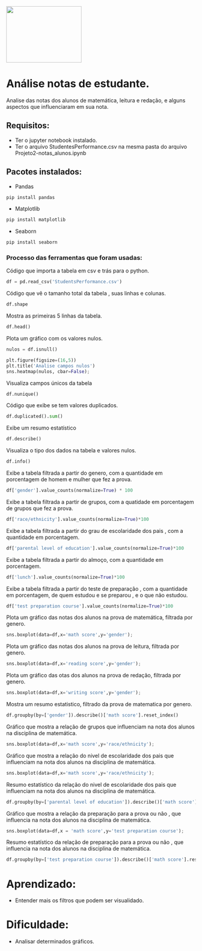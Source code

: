 
<img src = 'https://img1.gratispng.com/20180421/tje/kisspng-education-course-organization-student-university-5adb996b4bd295.3236197915243410993106.jpg' width = '200' height= '150' >

# Análise notas de estudante.
Analise das notas dos alunos de matemática, leitura e redação, e alguns aspectos que influenciaram em sua nota.

## Requisitos:
- Ter o jupyter notebook instalado.
- Ter o arquivo StudentesPerformance.csv na mesma pasta do arquivo
Projeto2-notas_alunos.ipynb


## Pacotes instalados:
- Pandas
``` bash
pip install pandas
```
- Matplotlib
``` bash
pip install matplotlib
```
- Seaborn
``` bash
pip install seaborn
```
### Processo das ferramentas que foram usadas:

Código que importa a tabela em csv e trás para o python.
```python
df = pd.read_csv('StudentsPerformance.csv')
```
Código que vê o tamanho total da tabela , suas linhas e colunas.

``` python
df.shape
```
Mostra as primeiras 5 linhas da tabela.
``` python
df.head()
```

Plota um gráfico com os valores nulos.
```python
nulos = df.isnull()

plt.figure(figsize=(16,5))
plt.title('Analise campos nulos')
sns.heatmap(nulos, cbar=False);
```
Visualiza campos únicos da tabela
``` python
df.nunique()
```
Código que exibe se tem valores duplicados.
```python
df.duplicated().sum()
```
Exibe um resumo estatístico
```python
df.describe()
```
Visualiza o tipo dos dados na tabela e valores nulos.
``` python
df.info()
```
Exibe a tabela filtrada a partir do genero, com a quantidade em porcentagem de homem e mulher que fez a prova.

``` python
df['gender'].value_counts(normalize=True) * 100
```
Exibe a tabela filtrada a partir de grupos, com a quatidade em porcentagem de grupos que fez a prova.
``` python
df['race/ethnicity'].value_counts(normalize=True)*100
```
Exibe a tabela filtrada a partir do grau de escolaridade dos pais , com a quantidade em porcentagem. 

```python
df['parental level of education'].value_counts(normalize=True)*100
```
Exibe a tabela filtrada a partir do almoço, com a quantidade em porcentagem.
```python
df['lunch'].value_counts(normalize=True)*100
```
Exibe a tabela filtrada a partir do teste de preparação , com a quantidade em porcentagem, de quem estudou e se preparou , e o que não estudou.

```python
df['test preparation course'].value_counts(normalize=True)*100
```
Plota um gráfico  das notas dos alunos na prova de matemática, filtrada por genero.
```python
sns.boxplot(data=df,x='math score',y='gender');
```

Plota um gráfico das notas dos alunos na prova de leitura, filtrada por genero.
```python
sns.boxplot(data=df,x='reading score',y='gender');
```
Plota um gráfico das otas dos alunos na prova de redação, filtrada por genero.
```python
sns.boxplot(data=df,x='writing score',y='gender');
```
Mostra um resumo estatistico, filtrado da prova de matematica por genero.

```python
df.groupby(by=['gender']).describe()['math score'].reset_index()
```
 Gráfico que mostra a relação de grupos que influenciam na nota dos alunos na disciplina de matemática.

 ```python
 sns.boxplot(data=df,x='math score',y='race/ethnicity');
 ```
Gráfico que mostra a relação do nivel de escolaridade dos pais que influenciam na nota dos alunos na disciplina de matemática.
```python
sns.boxplot(data=df,x='math score',y='race/ethnicity');
```
Resumo estatístico da relação do nivel de escolaridade dos pais que influenciam na nota dos alunos na disciplina de matemática.
```python
df.groupby(by=['parental level of education']).describe()['math score'].reset_index()
```
Gráfico que mostra a relação da preparação para a prova ou não , que influencia na nota dos alunos na disciplina de matemática.
```python
sns.boxplot(data=df,x = 'math score',y='test preparation course');
```
Resumo estatístico da relação de preparação para a prova ou não , que influencia na nota dos alunos na disciplina de matemática.

```python
df.groupby(by=['test preparation course']).describe()['math score'].reset_index()
```
# Aprendizado:
- Entender mais os filtros que podem ser visualidado. 

# Dificuldade:
- Analisar determinados gráficos.

